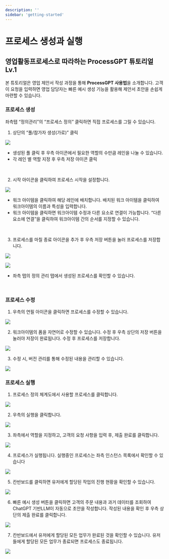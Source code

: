 ```yaml
---
description: ''
sidebar: 'getting-started'
---
```


# 프로세스 생성과 실행

## 영업활동프로세스로 따라하는 ProcessGPT 튜토리얼 Lv.1

본 튜토리얼은 영업 제안서 작성 과정을 통해 **ProcessGPT 사용법**을 소개합니다. 
고객이 요청을 입력하면 영업 담당자는 빠른 예시 생성 기능을 활용해 제안서 초안을 손쉽게 마련할 수 있습니다.


### 프로세스 생성

좌측탭 “정의관리”의 “프로세스 정의” 클릭하면 직접 프로세스를 그릴 수 있습니다.

1. 상단의 “풀/참가자 생성(가로)” 클릭

![](../../uengine-image/process-gpt/tutorial/lv1-1.png)

- 생성된 풀 클릭 후 우측 아이콘에서 필요한 역할의 수만큼 레인을 나눌 수 있습니다. 
- 각 레인 별 역할 지정 후 우측 저장 아이콘 클릭
<br>

2. 시작 아이콘을 클릭하여 프로세스 시작을 설정합니다.

![](../../uengine-image/process-gpt/tutorial/lv1-2.png)

- 워크 아이템을 클릭하여 해당 레인에 배치합니다. 배치된 워크 아이템을 클릭하여 워크아이템의 이름과 특성을 입력합니다.
- 워크 아이템을 클릭하면 워크아이템 수정과 다른 요소로 연결이 가능합니다. “다른 요소에 연결”을 클릭하여 워크아이템 간의 순서를 지정할 수 있습니다.
<br>

3. 프로세스를 마칠 종료 아이콘을 추가 후 우측 저장 버튼을 눌러 프로세스를 저장합니다.

![](../../uengine-image/process-gpt/tutorial/lv1-3.png)

![](../../uengine-image/process-gpt/tutorial/lv1-4.png)

- 좌측 탭의 정의 관리 탭에서 생성된 프로세스를 확인할 수 있습니다.
<br>


### 프로세스 수정

1. 우측의 연필 아이콘을 클릭하면 프로세스를 수정할 수 있습니다.

![](../../uengine-image/process-gpt/tutorial/lv1-5.png)
<br>

2. 워크아이템의 폼을 자연어로 수정할 수 있습니다. 수정 후 우측 상단의 저장 버튼을 눌러야 저장이 완료됩니다. 수정 후 프로세스를 저장합니다.

![](../../uengine-image/process-gpt/tutorial/lv1-6.png)
<br>

3. 수정 시, 버전 관리를 통해 수정된 내용을 관리할 수 있습니다.

![](../../uengine-image/process-gpt/tutorial/lv1-7.png)
<br>

### 프로세스 실행

1. 프로세스 정의 체계도에서 사용할 프로세스를 클릭합니다.

![](../../uengine-image/process-gpt/tutorial/lv1-8.png)
<br>

2. 우측의 실행을 클릭합니다.

![](../../uengine-image/process-gpt/tutorial/lv1-9.png)
<br>

3. 좌측에서 역할을 지정하고, 고객의 요청 사항을 입력 후, 제출 완료를 클릭합니다.

![](../../uengine-image/process-gpt/tutorial/lv1-10.png)
<br>

4. 프로세스가 실행됩니다. 실행중인 프로세스는 좌측 인스턴스 목록에서 확인할 수 있습니다

![](../../uengine-image/process-gpt/tutorial/lv1-11.png)
<br>

5. 칸반보드를 클릭하면 유저에게 할당된 작업의 진행 현황을 확인할 수 있습니다.

![](../../uengine-image/process-gpt/tutorial/lv1-12.png)
<br>

6. 빠른 예시 생성 버튼을 클릭하면 고객의 주문 내용과 과거 데이터를 조회하여 ChatGPT 기반LLM이 자동으로 초안을 작성합니다. 작성된 내용을 확인 후 우측 상단의 제출 완료를 클릭합니다.

![](../../uengine-image/process-gpt/tutorial/lv1-13.png)
<br>

7. 칸반보드에서 유저에게 할당된 모든 업무가 완료된 것을 확인할 수 있습니다. 유저들에게 할당된 모든 업무가 종료되면 프로세스도 종료됩니다.

![](../../uengine-image/process-gpt/tutorial/lv1-14.png)

